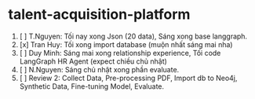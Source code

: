 # talent-acquisition-platform

1. [ ] T.Nguyen: Tối nay xong Json (20 data), Sáng xong base langgraph.
2. [x] Tran Huy: Tối xong import database (muộn nhất sáng mai nha)
3. [ ] Duy Minh: Sáng mai xong relationship experience, Tối code LangGraph HR Agent (expect chiều chủ nhật)
4. [ ] N.Nguyen: Sáng chủ nhật xong phần evaluate.
5. [ ] Review 2: Collect Data, Pre-processing PDF, Import db to Neo4j, Synthetic Data, Fine-tuning Model, Evaluate.
